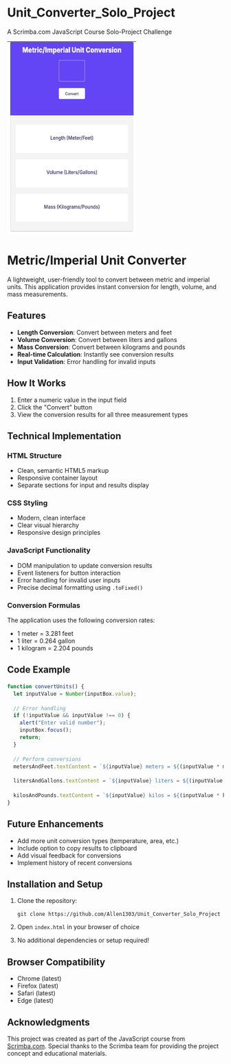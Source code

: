 # Unit_Converter_Solo_Project
 A Scrimba.com JavaScript Course Solo-Project Challenge

 <img src="assets/project-image.png" alt="Project Image" width=" 300" height="450">

 # Metric/Imperial Unit Converter

A lightweight, user-friendly tool to convert between metric and imperial units. This application provides instant conversion for length, volume, and mass measurements.

## Features

- **Length Conversion**: Convert between meters and feet
- **Volume Conversion**: Convert between liters and gallons
- **Mass Conversion**: Convert between kilograms and pounds
- **Real-time Calculation**: Instantly see conversion results
- **Input Validation**: Error handling for invalid inputs

## How It Works

1. Enter a numeric value in the input field
2. Click the "Convert" button
3. View the conversion results for all three measurement types

## Technical Implementation

### HTML Structure
- Clean, semantic HTML5 markup
- Responsive container layout
- Separate sections for input and results display

### CSS Styling
- Modern, clean interface
- Clear visual hierarchy
- Responsive design principles

### JavaScript Functionality
- DOM manipulation to update conversion results
- Event listeners for button interaction
- Error handling for invalid user inputs
- Precise decimal formatting using `.toFixed()`

### Conversion Formulas
The application uses the following conversion rates:
- 1 meter = 3.281 feet
- 1 liter = 0.264 gallon
- 1 kilogram = 2.204 pounds

## Code Example

```javascript
function convertUnits() {
  let inputValue = Number(inputBox.value);
  
  // Error handling
  if (!inputValue && inputValue !== 0) {
    alert("Enter valid number");
    inputBox.focus();
    return;
  }
  
  // Perform conversions
  metersAndFeet.textContent = `${inputValue} meters = ${(inputValue * metersToFeet).toFixed(3)} feet | ${inputValue} feet = ${(inputValue / metersToFeet).toFixed(3)} meters`;
  
  litersAndGallons.textContent = `${inputValue} liters = ${(inputValue * litersToGallon).toFixed(3)} gallons | ${inputValue} gallons = ${(inputValue / litersToGallon).toFixed(3)} liters`;
  
  kilosAndPounds.textContent = `${inputValue} kilos = ${(inputValue * kilogramToPounds).toFixed(3)} pounds | ${inputValue} pounds = ${(inputValue / kilogramToPounds).toFixed(3)} kilos`;
}
```

## Future Enhancements

- Add more unit conversion types (temperature, area, etc.)
- Include option to copy results to clipboard
- Add visual feedback for conversions
- Implement history of recent conversions

## Installation and Setup

1. Clone the repository:
   ```
   git clone https://github.com/Allen1303/Unit_Converter_Solo_Project
   ```

2. Open `index.html` in your browser of choice

3. No additional dependencies or setup required!

## Browser Compatibility

- Chrome (latest)
- Firefox (latest)
- Safari (latest)
- Edge (latest)

## Acknowledgments

This project was created as part of the JavaScript course from [Scrimba.com](https://scrimba.com).
Special thanks to the Scrimba team for providing the project concept and educational materials.
